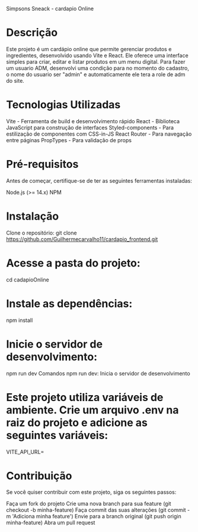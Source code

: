 Simpsons Sneack - cardapio Online

# Descrição

Este projeto é um cardápio online que permite gerenciar produtos e ingredientes, desenvolvido usando Vite e React. Ele oferece uma interface simples para criar, editar e listar produtos em um menu digital.
Para fazer um usuario ADM, desenvolvi uma condição para no momento do cadastro, o nome do usuario ser "admin" e automaticamente ele tera a role de adm do site.

# Tecnologias Utilizadas

Vite - Ferramenta de build e desenvolvimento rápido
React - Biblioteca JavaScript para construção de interfaces
Styled-components - Para estilização de componentes com CSS-in-JS
React Router - Para navegação entre páginas
PropTypes - Para validação de props

# Pré-requisitos

Antes de começar, certifique-se de ter as seguintes ferramentas instaladas:

Node.js (>= 14.x)
NPM

# Instalação

Clone o repositório:
git clone https://github.com/Guilhermecarvalho11/cardapio_frontend.git

# Acesse a pasta do projeto:

cd cadapioOnline

# Instale as dependências:

npm install

# Inicie o servidor de desenvolvimento:

npm run dev
Comandos
npm run dev: Inicia o servidor de desenvolvimento

# Este projeto utiliza variáveis de ambiente. Crie um arquivo .env na raiz do projeto e adicione as seguintes variáveis:

VITE_API_URL=

# Contribuição

Se você quiser contribuir com este projeto, siga os seguintes passos:

Faça um fork do projeto
Crie uma nova branch para sua feature (git checkout -b minha-feature)
Faça commit das suas alterações (git commit -m 'Adiciona minha feature')
Envie para a branch original (git push origin minha-feature)
Abra um pull request
